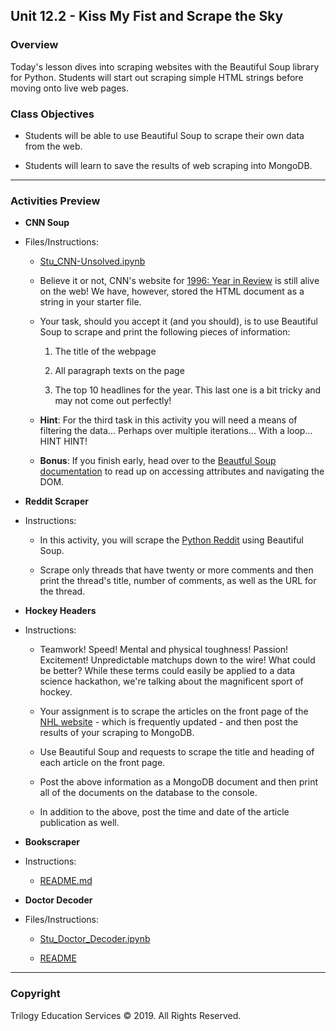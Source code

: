 ## Unit 12.2 - Kiss My Fist and Scrape the Sky

### Overview

Today's lesson dives into scraping websites with the Beautiful Soup library for Python. Students will start out scraping simple HTML strings before moving onto live web pages.

### Class Objectives

* Students will be able to use Beautiful Soup to scrape their own data from the web.

* Students will learn to save the results of web scraping into MongoDB.

- - -

### Activities Preview

* **CNN Soup**
* Files/Instructions:

  * [Stu_CNN-Unsolved.ipynb](Activities/02-Stu_CNNSoup/Unsolved/Stu_CNN-Unsolved.ipynb)

  * Believe it or not, CNN's website for [1996: Year in Review](http://edition.cnn.com/EVENTS/1996/year.in.review/) is still alive on the web! We have, however, stored the HTML document as a string in your starter file.

  * Your task, should you accept it (and you should), is to use Beautiful Soup to scrape and print the following pieces of information:

    1. The title of the webpage

    2. All paragraph texts on the page

    3. The top 10 headlines for the year. This last one is a bit tricky and may not come out perfectly!

  * **Hint**: For the third task in this activity you will need a means of filtering the data... Perhaps over multiple iterations... With a loop... HINT HINT!

  * **Bonus**: If you finish early, head over to the [Beautful Soup documentation](https://www.crummy.com/software/BeautifulSoup/bs4/doc/) to read up on accessing attributes and navigating the DOM.

* **Reddit Scraper**
* Instructions:

  * In this activity, you will scrape the [Python Reddit](https://www.reddit.com/r/Python/) using Beautiful Soup. 
  
  * Scrape only threads that have twenty or more comments and then print the thread's title, number of comments, as well as the URL for the thread.

* **Hockey Headers**
* Instructions:

  * Teamwork! Speed! Mental and physical toughness! Passion! Excitement! Unpredictable matchups down to the wire! What could be better? While these terms could easily be applied to a data science hackathon, we're talking about the magnificent sport of hockey.

  * Your assignment is to scrape the articles on the front page of the [NHL website](https://www.nhl.com/) - which is frequently updated - and then post the results of your scraping to MongoDB.

  * Use Beautiful Soup and requests to scrape the title and heading of each article on the front page.

  * Post the above information as a MongoDB document and then print all of the documents on the database to the console.

  * In addition to the above, post the time and date of the article publication as well.

* **Bookscraper**
* Instructions:

  * [README.md](Activities/08-Stu_Splinter/README.md)

* **Doctor Decoder**
* Files/Instructions:

  * [Stu_Doctor_Decoder.ipynb](Activities/10-Stu_Doctor_Decoder/Unsolved/Stu_Doctor_Decoder.ipynb)

  * [README](Activities/10-Stu_Doctor_Decoder/README.md)

- - -

### Copyright

Trilogy Education Services © 2019. All Rights Reserved.
